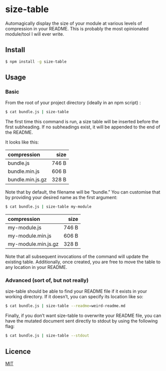 # size-table

Automagically display the size of your module at various levels of compression in your README. This is probably the most opinionated module/tool I will ever write.

## Install

```sh
$ npm install -g size-table
```

## Usage

### Basic

From the root of your project directory (ideally in an npm script) :

```sh
$ cat bundle.js | size-table
```

The first time this command is run, a size table will be inserted before the first subheading. If no subheadings exist, it will be appended to the end of the README.

It looks like this:

| compression      |  size |
| :--------------- | ----: |
| bundle.js        | 746 B |
| bundle.min.js    | 606 B |
| bundle.min.js.gz | 328 B |


Note that by default, the filename will be “bundle.” You can customise that by providing your desired name as the first argument:

```sh
$ cat bundle.js | size-table my-module
```

| compression         |  size |
| :------------------ | ----: |
| my-module.js        | 746 B |
| my-module.min.js    | 606 B |
| my-module.min.js.gz | 328 B |

Note that all subsequent invocations of the command will update the existing table. Additionally, once created, you are free to move the table to any location in your README.

### Advanced (sort of, but not really)

size-table should be able to find your README file if it exists in your working directory. If it doesn’t, you can specify its location like so:

```sh
$ cat bundle.js | size-table --readme=weird-readme.md
```

Finally, if you don’t want size-table to overwrite your README file, you can have the mutated document sent directly to stdout by using the following flag:

```sh
$ cat bundle.js | size-table --stdout
```

## Licence

[MIT](http://opensource.org/licenses/MIT)

